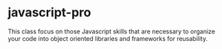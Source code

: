 # javascript-pro
This class focus on those Javascript skills that are necessary to organize your code into object oriented libraries and frameworks for reusability.
